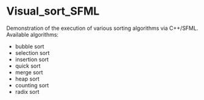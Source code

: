 # Visual_sort_SFML
Demonstration of the execution of various sorting algorithms via C++/SFML.\
Available algorithms:
* bubble sort
* selection sort
* insertion sort
* quick sort
* merge sort
* heap sort
* counting sort
* radix sort

